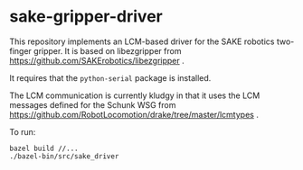 # sake-gripper-driver

This repository implements an LCM-based driver for the SAKE robotics
two-finger gripper.  It is based on libezgripper from
https://github.com/SAKErobotics/libezgripper
.

It requires that the `python-serial` package is installed.

The LCM communication is currently kludgy in that it uses the LCM
messages defined for the Schunk WSG from
https://github.com/RobotLocomotion/drake/tree/master/lcmtypes
.

To run:

    bazel build //...
    ./bazel-bin/src/sake_driver
